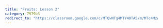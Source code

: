 ```yaml
---
title: "Fruits: Lesson 2"
category: 7979b3
redirect_to: "https://classroom.google.com/c/MTQwNTg4MTY4OTA5/m/MTc4MzAyMDA3MTY0/details"
---
```

